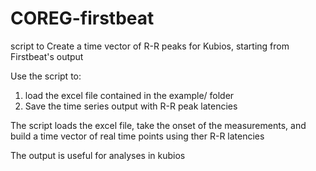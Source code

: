 # COREG-firstbeat
script to Create a time vector of R-R peaks for Kubios, starting from Firstbeat's output

Use the script to:
1) load the excel file contained in the example/ folder
2) Save the time series output with R-R peak latencies

The script loads the excel file, take the onset of the measurements, and build a time vector of real time points using ther R-R latencies

The output is useful for analyses in kubios
